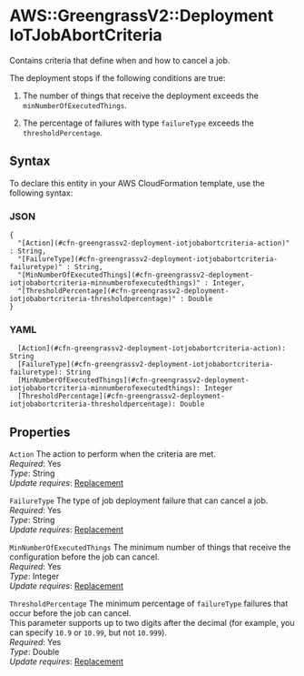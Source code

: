 # AWS::GreengrassV2::Deployment IoTJobAbortCriteria<a name="aws-properties-greengrassv2-deployment-iotjobabortcriteria"></a>

Contains criteria that define when and how to cancel a job\.

The deployment stops if the following conditions are true:

1. The number of things that receive the deployment exceeds the `minNumberOfExecutedThings`\.

1. The percentage of failures with type `failureType` exceeds the `thresholdPercentage`\.

## Syntax<a name="aws-properties-greengrassv2-deployment-iotjobabortcriteria-syntax"></a>

To declare this entity in your AWS CloudFormation template, use the following syntax:

### JSON<a name="aws-properties-greengrassv2-deployment-iotjobabortcriteria-syntax.json"></a>

```
{
  "[Action](#cfn-greengrassv2-deployment-iotjobabortcriteria-action)" : String,
  "[FailureType](#cfn-greengrassv2-deployment-iotjobabortcriteria-failuretype)" : String,
  "[MinNumberOfExecutedThings](#cfn-greengrassv2-deployment-iotjobabortcriteria-minnumberofexecutedthings)" : Integer,
  "[ThresholdPercentage](#cfn-greengrassv2-deployment-iotjobabortcriteria-thresholdpercentage)" : Double
}
```

### YAML<a name="aws-properties-greengrassv2-deployment-iotjobabortcriteria-syntax.yaml"></a>

```
  [Action](#cfn-greengrassv2-deployment-iotjobabortcriteria-action): String
  [FailureType](#cfn-greengrassv2-deployment-iotjobabortcriteria-failuretype): String
  [MinNumberOfExecutedThings](#cfn-greengrassv2-deployment-iotjobabortcriteria-minnumberofexecutedthings): Integer
  [ThresholdPercentage](#cfn-greengrassv2-deployment-iotjobabortcriteria-thresholdpercentage): Double
```

## Properties<a name="aws-properties-greengrassv2-deployment-iotjobabortcriteria-properties"></a>

`Action`  <a name="cfn-greengrassv2-deployment-iotjobabortcriteria-action"></a>
The action to perform when the criteria are met\.  
*Required*: Yes  
*Type*: String  
*Update requires*: [Replacement](https://docs.aws.amazon.com/AWSCloudFormation/latest/UserGuide/using-cfn-updating-stacks-update-behaviors.html#update-replacement)

`FailureType`  <a name="cfn-greengrassv2-deployment-iotjobabortcriteria-failuretype"></a>
The type of job deployment failure that can cancel a job\.  
*Required*: Yes  
*Type*: String  
*Update requires*: [Replacement](https://docs.aws.amazon.com/AWSCloudFormation/latest/UserGuide/using-cfn-updating-stacks-update-behaviors.html#update-replacement)

`MinNumberOfExecutedThings`  <a name="cfn-greengrassv2-deployment-iotjobabortcriteria-minnumberofexecutedthings"></a>
The minimum number of things that receive the configuration before the job can cancel\.  
*Required*: Yes  
*Type*: Integer  
*Update requires*: [Replacement](https://docs.aws.amazon.com/AWSCloudFormation/latest/UserGuide/using-cfn-updating-stacks-update-behaviors.html#update-replacement)

`ThresholdPercentage`  <a name="cfn-greengrassv2-deployment-iotjobabortcriteria-thresholdpercentage"></a>
The minimum percentage of `failureType` failures that occur before the job can cancel\.  
This parameter supports up to two digits after the decimal \(for example, you can specify `10.9` or `10.99`, but not `10.999`\)\.  
*Required*: Yes  
*Type*: Double  
*Update requires*: [Replacement](https://docs.aws.amazon.com/AWSCloudFormation/latest/UserGuide/using-cfn-updating-stacks-update-behaviors.html#update-replacement)